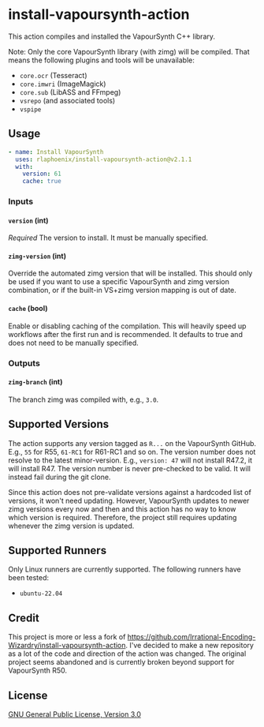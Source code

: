 # install-vapoursynth-action

This action compiles and installed the VapourSynth C++ library.

Note: Only the core VapourSynth library (with zimg) will be compiled. That means the
following plugins and tools will be unavailable:

- `core.ocr` (Tesseract)
- `core.imwri` (ImageMagick)
- `core.sub` (LibASS and FFmpeg)
- `vsrepo` (and associated tools)
- `vspipe`

## Usage

```yaml
- name: Install VapourSynth
  uses: rlaphoenix/install-vapoursynth-action@v2.1.1
  with:
    version: 61
    cache: true
```

### Inputs

#### `version` (int)

*Required* The version to install. It must be manually specified.

#### `zimg-version` (int)

Override the automated zimg version that will be installed. This should only be used
if you want to use a specific VapourSynth and zimg version combination, or if the
built-in VS+zimg version mapping is out of date.

#### `cache` (bool)

Enable or disabling caching of the compilation. This will heavily speed up workflows
after the first run and is recommended. It defaults to true and does not need to be
manually specified.

### Outputs

#### `zimg-branch` (int)

The branch zimg was compiled with, e.g., `3.0`.

## Supported Versions

The action supports any version tagged as `R...` on the VapourSynth GitHub. E.g., `55`
for R55, `61-RC1` for R61-RC1 and so on. The version number does not resolve to the
latest minor-version. E.g., `version: 47` will not install R47.2, it will install R47.
The version number is never pre-checked to be valid. It will instead fail during the
git clone.

Since this action does not pre-validate versions against a hardcoded list of versions,
it won't need updating. However, VapourSynth updates to newer zimg versions every now
and then and this action has no way to know which version is required. Therefore, the
project still requires updating whenever the zimg version is updated.

## Supported Runners

Only Linux runners are currently supported. The following runners have been tested:

- `ubuntu-22.04`

## Credit

This project is more or less a fork of <https://github.com/Irrational-Encoding-Wizardry/install-vapoursynth-action>.
I've decided to make a new repository as a lot of the code and direction of the action was changed. The original
project seems abandoned and is currently broken beyond support for VapourSynth R50.

## License

[GNU General Public License, Version 3.0](LICENSE)
